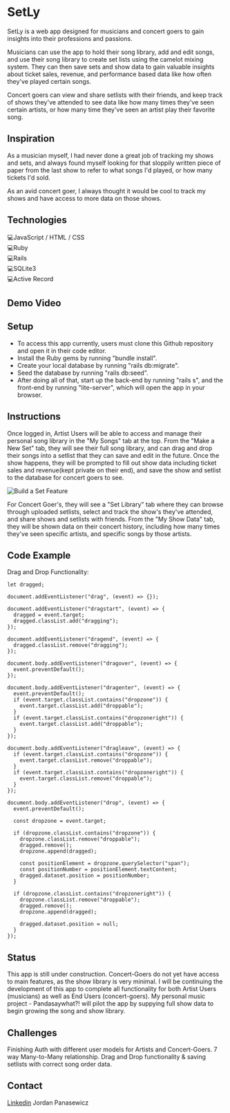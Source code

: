 # SetLy

SetLy is a web app designed for musicians and concert goers to gain insights into their professions and passions.

Musicians can use the app to hold their song library, add and edit songs, and use their song library to create set lists using the camelot mixing system. They can then save sets and show data to gain valuable insights about ticket sales, revenue, and performance based data like how often they've played certain songs.

Concert goers can view and share setlists with their friends, and keep track of shows they've attended to see data like how many times they've seen certain artists, or how many time they've seen an artist play their favorite song.

## Inspiration

As a musician myself, I had never done a great job of tracking my shows and sets, and always found myself looking for that sloppily written piece of paper from the last show to refer to what songs I'd played, or how many tickets I'd sold.

As an avid concert goer, I always thought it would be cool to track my shows and have access to more data on those shows.

## Technologies

💻JavaScript / HTML / CSS <br />
💻Ruby <br />
💻Rails <br />
💻SQLite3 <br />
💻Active Record <br />

## Demo Video

## Setup

- To access this app currently, users must clone this Github repository and open it in their code editor.
- Install the Ruby gems by running "bundle install".
- Create your local database by running "rails db:migrate".
- Seed the database by running "rails db:seed".
- After doing all of that, start up the back-end by running "rails s", and the front-end by running "lite-server", which will open the app in your browser.

## Instructions

Once logged in, Artist Users will be able to access and manage their personal song library in the "My Songs" tab at the top. From the "Make a New Set" tab, they will see their full song library, and can drag and drop their songs into a setlist that they can save and edit in the future. Once the show happens, they will be prompted to fill out show data including ticket sales and revenue(kept private on their end), and save the show and setlist to the database for concert goers to see.

![Build a Set Feature](https://i.imgur.com/JILMtmK.png)

For Concert Goer's, they will see a "Set Library" tab where they can browse through uploaded setlists, select and track the show's they've attended, and share shows and setlists with friends. From the "My Show Data" tab, they will be shown data on their concert history, including how many times they've seen specific artists, and specific songs by those artists.

## Code Example

Drag and Drop Functionality:

```
let dragged;

document.addEventListener("drag", (event) => {});

document.addEventListener("dragstart", (event) => {
  dragged = event.target;
  dragged.classList.add("dragging");
});

document.addEventListener("dragend", (event) => {
  dragged.classList.remove("dragging");
});

document.body.addEventListener("dragover", (event) => {
  event.preventDefault();
});

document.body.addEventListener("dragenter", (event) => {
  event.preventDefault();
  if (event.target.classList.contains("dropzone")) {
    event.target.classList.add("droppable");
  }
  if (event.target.classList.contains("dropzoneright")) {
    event.target.classList.add("droppable");
  }
});

document.body.addEventListener("dragleave", (event) => {
  if (event.target.classList.contains("dropzone")) {
    event.target.classList.remove("droppable");
  }
  if (event.target.classList.contains("dropzoneright")) {
    event.target.classList.remove("droppable");
  }
});

document.body.addEventListener("drop", (event) => {
  event.preventDefault();

  const dropzone = event.target;

  if (dropzone.classList.contains("dropzone")) {
    dropzone.classList.remove("droppable");
    dragged.remove();
    dropzone.append(dragged);

    const positionElement = dropzone.querySelector("span");
    const positionNumber = positionElement.textContent;
    dragged.dataset.position = positionNumber;
  }

  if (dropzone.classList.contains("dropzoneright")) {
    dropzone.classList.remove("droppable");
    dragged.remove();
    dropzone.append(dragged);

    dragged.dataset.position = null;
  }
});
```

## Status

This app is still under construction. Concert-Goers do not yet have access to main features, as the show library is very minimal. I will be continuing the development of this app to complete all functionality for both Artist Users (musicians) as well as End Users (concert-goers). My personal music project - Pandasaywhat?! will pilot the app by suppying full show data to begin growing the song and show library.

## Challenges 

Finishing Auth with different user models for Artists and Concert-Goers.
7 way Many-to-Many relationship.
Drag and Drop functionality & saving setlists with correct song order data. 


## Contact

[Linkedin](https://www.linkedin.com/in/jordan-panasewicz-77a93158/) Jordan Panasewicz

